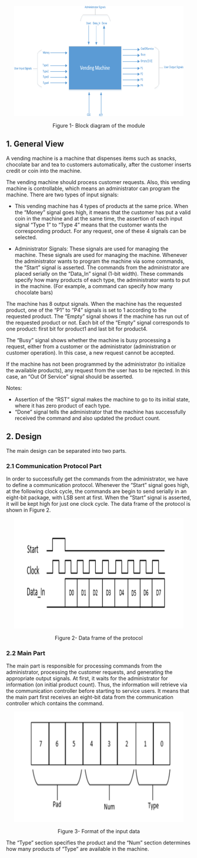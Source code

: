 <p align="center">
  <img width="460" height="300" src="https://github.com/sdamghan/Vending-Machine/blob/readme/imgs/diagram1">
</p>

<p align="center">
  Figure 1- Block diagram of the module
</p>

## 1. General View

A vending machine is a machine that dispenses items such as snacks, chocolate bar and tea to
customers automatically, after the customer inserts credit or coin into the machine.

The vending machine should process customer requests. Also, this vending machine is controllable, which means an administrator can program the machine.
There are two types of input signals:

* This vending machine has 4 types of products at the same price. When the “Money” signal goes high, it means that the customer has put a valid coin in the machine and at the same time, the assertion of each input signal “Type 1” to “Type 4” means that the customer wants the corresponding product. For any request, one of these 4 signals can be selected.

* Administrator Signals: These signals are used for managing the machine. These signals are used for managing the machine. Whenever the administrator wants to program the machine via some commands, the “Start” signal is asserted. The commands from the administrator are placed serially on the “Data_In” signal (1-bit width). These commands specify how many products of each type, the administrator wants to put in the machine. (For example, a command can specify how many chocolate bars)

The machine has 8 output signals. When the machine has the requested product, one of the “P1” to “P4” signals is set to 1 according to the requested product. The “Empty” signal shows if the machine has run out of the requested product or not. Each bit of the “Empty” signal corresponds to one product: first bit for product1 and last bit for product4.

The “Busy” signal shows whether the machine is busy processing a request, either from a customer or the administrator (administration or customer operation). In this case, a new request cannot be accepted.

If the machine has not been programmed by the administrator (to initialize the available products), any request from the user has to be rejected. In this case, an “Out Of Service” signal should be asserted.

Notes:

* Assertion of the “RST” signal makes the machine to go to its initial state, where it has zero product of each type.
* “Done” signal tells the administrator that the machine has successfully received the command and also updated the product count.


## 2. Design

The main design can be separated into two parts.

### 2.1 Communication Protocol Part

In order to successfully get the commands from the administrator, we have to define a communication protocol.
Whenever the “Start” signal goes high, at the following clock cycle, the commands are begin to send serially in an eight-bit package, with LSB sent at first. When the “Start” signal is asserted, it will be kept high for just one clock cycle. The data frame of the protocol is shown in Figure 2.


<p align="center">
  <img width="460" height="300" src="https://github.com/sdamghan/Vending-Machine/blob/readme/imgs/diagram2.png">
</p>

<p align="center">
Figure 2- Data frame of the protocol
</p>




### 2.2 Main Part

The main part is responsible for processing commands from the administrator, processing the customer requests, and generating the appropriate output signals. At first, it waits for the administrator for information (on initial product count). Thus, the information will retrieve via the communication controller before starting to service users. It means that the main part first receives an eight-bit data from the communication controller which contains the command.

<p align="center">
  <img width="460" height="300" src="https://github.com/sdamghan/Vending-Machine/blob/readme/imgs/diagram3.png">
</p>

<p align="center">
Figure 3- Format of the input data
</p>

The “Type” section specifies the product and the “Num” section determines how many products of “Type” are available in the machine.

